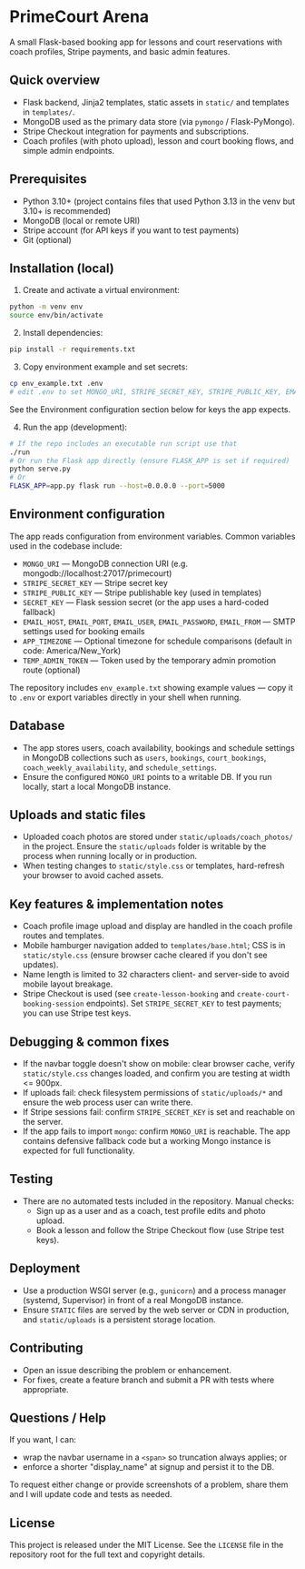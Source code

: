 PrimeCourt Arena
=================

A small Flask-based booking app for lessons and court reservations with coach profiles, Stripe payments, and basic admin features.

Quick overview
--------------
- Flask backend, Jinja2 templates, static assets in `static/` and templates in `templates/`.
- MongoDB used as the primary data store (via `pymongo` / Flask-PyMongo).
- Stripe Checkout integration for payments and subscriptions.
- Coach profiles (with photo upload), lesson and court booking flows, and simple admin endpoints.

Prerequisites
-------------
- Python 3.10+ (project contains files that used Python 3.13 in the venv but 3.10+ is recommended)
- MongoDB (local or remote URI)
- Stripe account (for API keys if you want to test payments)
- Git (optional)

Installation (local)
--------------------
1. Create and activate a virtual environment:

```bash
python -m venv env
source env/bin/activate
```

2. Install dependencies:

```bash
pip install -r requirements.txt
```

3. Copy environment example and set secrets:

```bash
cp env_example.txt .env
# edit .env to set MONGO_URI, STRIPE_SECRET_KEY, STRIPE_PUBLIC_KEY, EMAIL_*, SECRET_KEY, etc.
```

See the Environment configuration section below for keys the app expects.

4. Run the app (development):

```bash
# If the repo includes an executable run script use that
./run
# Or run the Flask app directly (ensure FLASK_APP is set if required)
python serve.py
# Or
FLASK_APP=app.py flask run --host=0.0.0.0 --port=5000
```

Environment configuration
-------------------------
The app reads configuration from environment variables. Common variables used in the codebase include:

- `MONGO_URI` — MongoDB connection URI (e.g. mongodb://localhost:27017/primecourt)
- `STRIPE_SECRET_KEY` — Stripe secret key
- `STRIPE_PUBLIC_KEY` — Stripe publishable key (used in templates)
- `SECRET_KEY` — Flask session secret (or the app uses a hard-coded fallback)
- `EMAIL_HOST`, `EMAIL_PORT`, `EMAIL_USER`, `EMAIL_PASSWORD`, `EMAIL_FROM` — SMTP settings used for booking emails
- `APP_TIMEZONE` — Optional timezone for schedule comparisons (default in code: America/New_York)
- `TEMP_ADMIN_TOKEN` — Token used by the temporary admin promotion route (optional)

The repository includes `env_example.txt` showing example values — copy it to `.env` or export variables directly in your shell when running.

Database
--------
- The app stores users, coach availability, bookings and schedule settings in MongoDB collections such as `users`, `bookings`, `court_bookings`, `coach_weekly_availability`, and `schedule_settings`.
- Ensure the configured `MONGO_URI` points to a writable DB. If you run locally, start a local MongoDB instance.

Uploads and static files
------------------------
- Uploaded coach photos are stored under `static/uploads/coach_photos/` in the project. Ensure the `static/uploads` folder is writable by the process when running locally or in production.
- When testing changes to `static/style.css` or templates, hard-refresh your browser to avoid cached assets.

Key features & implementation notes
----------------------------------
- Coach profile image upload and display are handled in the coach profile routes and templates.
- Mobile hamburger navigation added to `templates/base.html`; CSS is in `static/style.css` (ensure browser cache cleared if you don't see updates).
- Name length is limited to 32 characters client- and server-side to avoid mobile layout breakage.
- Stripe Checkout is used (see `create-lesson-booking` and `create-court-booking-session` endpoints). Set `STRIPE_SECRET_KEY` to test payments; you can use Stripe test keys.

Debugging & common fixes
------------------------
- If the navbar toggle doesn't show on mobile: clear browser cache, verify `static/style.css` changes loaded, and confirm you are testing at width <= 900px.
- If uploads fail: check filesystem permissions of `static/uploads/*` and ensure the web process user can write there.
- If Stripe sessions fail: confirm `STRIPE_SECRET_KEY` is set and reachable on the server.
- If the app fails to import `mongo`: confirm `MONGO_URI` is reachable. The app contains defensive fallback code but a working Mongo instance is expected for full functionality.

Testing
-------
- There are no automated tests included in the repository. Manual checks:
  - Sign up as a user and as a coach, test profile edits and photo upload.
  - Book a lesson and follow the Stripe Checkout flow (use Stripe test keys).

Deployment
----------
- Use a production WSGI server (e.g., `gunicorn`) and a process manager (systemd, Supervisor) in front of a real MongoDB instance.
- Ensure `STATIC` files are served by the web server or CDN in production, and `static/uploads` is a persistent storage location.

Contributing
------------
- Open an issue describing the problem or enhancement.
- For fixes, create a feature branch and submit a PR with tests where appropriate.

Questions / Help
----------------
If you want, I can:
- wrap the navbar username in a `<span>` so truncation always applies; or
- enforce a shorter "display_name" at signup and persist it to the DB.

To request either change or provide screenshots of a problem, share them and I will update code and tests as needed.

License
-------
This project is released under the MIT License. See the `LICENSE` file in the repository root for the full text and copyright details.
